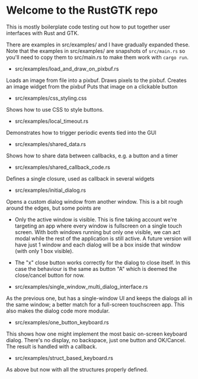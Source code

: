 # Welcome to the RustGTK repo

This is mostly boilerplate code testing out how to put together user interfaces with Rust and GTK.

There are examples in src/examples/ and I have gradually expanded these. Note that the examples in src/examples/ are snapshots of `src/main.rs` so you'll need to copy them to src/main.rs to make them work with `cargo run`.

- src/examples/load_and_draw_on_pixbuf.rs

Loads an image from file into a pixbuf. Draws pixels to the pixbuf. Creates an image widget from the pixbuf Puts that image on a clickable button

- src/examples/css_styling.css

Shows how to use CSS to style buttons.

- src/examples/local_timeout.rs

Demonstrates how to trigger periodic events tied into the GUI

- src/examples/shared_data.rs

Shows how to share data between callbacks, e.g. a button and a timer

- src/examples/shared_callback_code.rs

Defines a single closure, used as callback in several widgets

- src/examples/initial_dialog.rs

Opens a custom dialog window from another window. This is a bit rough around the edges, but some points are

- Only the active window is visible. This is fine taking account we're targeting an app where every window is fullscreen on a single touch screen. With both windows running but only one visible, we can act modal while the rest of the application is still active. A future version will have just 1 window and each dialog will be a box inside that window (with only 1 box visible).
- The "x" close button works correctly for the dialog to close itself. In this case the behaviour is the same as button "A" which is deemed the close/cancel button for now.

- src/examples/single_window_multi_dialog_interface.rs

As the previous one, but has a single-window UI and keeps the dialogs all in the same window; a better match for a full-screen touchscreen app. This also makes the dialog code more modular.

- src/examples/one_button_keyboard.rs

This shows how one might implement the most basic on-screen keyboard dialog. There's no display, no backspace, just one button and OK/Cancel. The result is handled with a callback.

- src/examples/struct_based_keyboard.rs

As above but now with all the structures properly defined.
